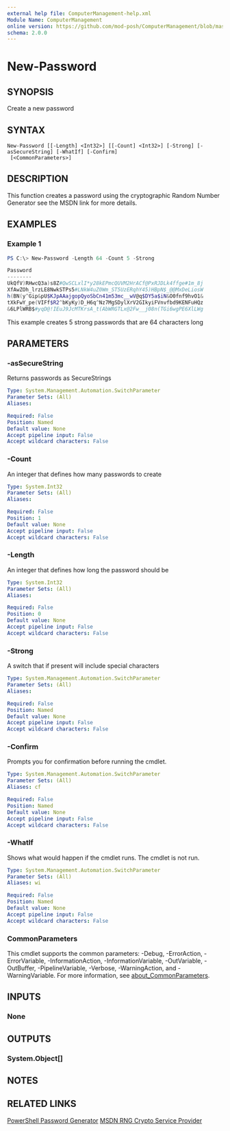```yaml
---
external help file: ComputerManagement-help.xml
Module Name: ComputerManagement
online version: https://github.com/mod-posh/ComputerManagement/blob/master/docs/New-Password.md#new-password
schema: 2.0.0
---
```


# New-Password

## SYNOPSIS
Create a new password

## SYNTAX

```
New-Password [[-Length] <Int32>] [[-Count] <Int32>] [-Strong] [-asSecureString] [-WhatIf] [-Confirm]
 [<CommonParameters>]
```

## DESCRIPTION
This function creates a password using the cryptographic Random Number Generator
see the MSDN link for more details.

## EXAMPLES

### Example 1
```powershell
PS C:\> New-Password -Length 64 -Count 5 -Strong

Password
--------
UkQfV)RHwcQ3a)s8Z#QwSCLxlI*y28kEPmcQUVM2HrACf@PxRJDLk4ffge#1m_8j
XfAwZOh_lrzLE8NwkSTPs5#LNkW4uZ0Wm_ST5UzERqhY45)HBpN$_@@MxDeLiosW
h(BN(y^Gip&pU$KJpAAajgopQyoSbCn41m53mc__wV@q$DY5a$iN&O0fnf9hvO1&
tXkFwY_pe(VIFf$R2^bKyKy)D_H6q^Nz7MgSDylXrV2GIkyiFVnvfbd9KENFuHQz
&6LPlWRB$#yqD@!IEuJ9JcMTKrsA_t(AbWRGTLx@2Fw__j08n(TGi6wgPE6XlLWg
```

This example creates 5 strong passwords that are 64 characters long

## PARAMETERS

### -asSecureString
Returns passwords as SecureStrings

```yaml
Type: System.Management.Automation.SwitchParameter
Parameter Sets: (All)
Aliases:

Required: False
Position: Named
Default value: None
Accept pipeline input: False
Accept wildcard characters: False
```

### -Count
An integer that defines how many passwords to create

```yaml
Type: System.Int32
Parameter Sets: (All)
Aliases:

Required: False
Position: 1
Default value: None
Accept pipeline input: False
Accept wildcard characters: False
```

### -Length
An integer that defines how long the password should be

```yaml
Type: System.Int32
Parameter Sets: (All)
Aliases:

Required: False
Position: 0
Default value: None
Accept pipeline input: False
Accept wildcard characters: False
```

### -Strong
A switch that if present will include special characters

```yaml
Type: System.Management.Automation.SwitchParameter
Parameter Sets: (All)
Aliases:

Required: False
Position: Named
Default value: None
Accept pipeline input: False
Accept wildcard characters: False
```

### -Confirm
Prompts you for confirmation before running the cmdlet.

```yaml
Type: System.Management.Automation.SwitchParameter
Parameter Sets: (All)
Aliases: cf

Required: False
Position: Named
Default value: None
Accept pipeline input: False
Accept wildcard characters: False
```

### -WhatIf
Shows what would happen if the cmdlet runs.
The cmdlet is not run.

```yaml
Type: System.Management.Automation.SwitchParameter
Parameter Sets: (All)
Aliases: wi

Required: False
Position: Named
Default value: None
Accept pipeline input: False
Accept wildcard characters: False
```

### CommonParameters
This cmdlet supports the common parameters: -Debug, -ErrorAction, -ErrorVariable, -InformationAction, -InformationVariable, -OutVariable, -OutBuffer, -PipelineVariable, -Verbose, -WarningAction, and -WarningVariable. For more information, see [about_CommonParameters](http://go.microsoft.com/fwlink/?LinkID=113216).

## INPUTS

### None
## OUTPUTS

### System.Object[]
## NOTES

## RELATED LINKS

[PowerShell Password Generator](http://www.peterprovost.org/blog/2007/06/22/Quick-n-Dirty-PowerShell-Password-Generator/)
[MSDN RNG Crypto Service Provider](http://msdn.microsoft.com/en-us/library/system.security.cryptography.rngcryptoserviceprovider.aspx)